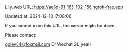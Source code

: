 Lily_web URL: https://ae6d-61-165-102-156.ngrok-free.app

Updated at: 2024-12-10 17:08:06

If you cannot open this URL, the server might be down.

Please contact: 

goley04@foxmail.com Or Wechat:GL_yeaH